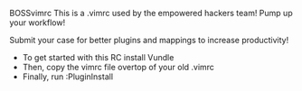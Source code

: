 BOSSvimrc
This is a .vimrc used by the empowered hackers team! Pump up your workflow!

Submit your case for better plugins and mappings to increase productivity!


 + To get started with this RC install Vundle
 + Then, copy the vimrc file overtop of your old .vimrc
 + Finally, run :PluginInstall
